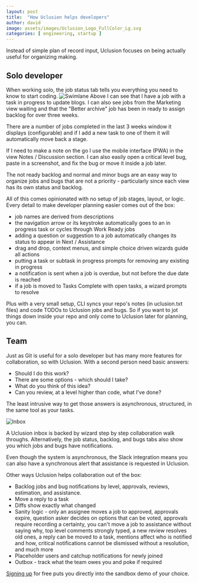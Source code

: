 ```yaml
---
layout: post
title:  "How Uclusion helps developers"
author: david
image: assets/images/Uclusion_Logo_FullColor_Lg.svg
categories: [ engineering, startup ]
---
```

Instead of simple plan of record input, Uclusion focuses on being actually useful for organizing making.

## Solo developer
When working solo, the job status tab tells you everything you need to know to start coding.
<img src="{{ site.baseurl }}/assets/images/mySwimlane.png" alt="Swimlane" />
Above I can see that I have a job with a task in progress to update blogs. I can also see
jobs from the Marketing view waiting and that the "Better archive" job has been in
ready to assign backlog for over three weeks.

There are a number of jobs completed in the last 3 weeks window it displays (configurable) and
if I add a new task to one of them it will automatically move back a stage.

If I need to make a note on the go I use the mobile interface (PWA) in the view Notes / Discussion section. I can also 
easily open a critical level bug, paste in a screenshot, and fix the bug or move it inside a job later.

The not ready backlog and normal and minor bugs are an easy way to organize jobs and bugs that
are not a priority - particularly since each view has its own status and backlog.

All of this comes opinionated with no setup of job stages, layout, or logic. Every detail
to make developer planning easier comes out of the box: 
* job names are derived from descriptions
* the navigation arrow or its keystroke automatically goes to an in progress task or cycles through Work Ready jobs
* adding a question or suggestion to a job automatically changes its status to appear in Next / Assistance
* drag and drop, context menus, and simple choice driven wizards guide all actions
* putting a task or subtask in progress prompts for removing any existing in progress
* a notification is sent when a job is overdue, but not before the due date is reached
* if a job is moved to Tasks Complete with open tasks, a wizard prompts to resolve

Plus with a very small setup, CLI syncs your repo's notes (in uclusion.txt files) and 
code TODOs to Uclusion jobs and bugs. So if you want to jot things down inside your repo and only
come to Uclusion later for planning, you can.

## Team
Just as Git is useful for a solo developer but has many more features for collaboration, so
with Uclusion. With a second person need basic answers:
* Should I do this work? 
* There are some options - which should I take? 
* What do you think of this idea? 
* Can you review, at a level higher than code, what I've done?

The least intrusive way to get those answers is asynchronous, structured, in the same tool as your tasks. 

<img src="{{ site.baseurl }}/assets/images/inbox.png" alt="Inbox" />

A Uclusion inbox is backed by wizard step by step collaboration walk throughs. Alternatively,
the job status, backlog, and bugs tabs also show you which jobs and bugs have notifications.

Even though the system is asynchronous, the Slack integration means you can also have a 
synchronous alert that assistance is requested in Uclusion.

Other ways Uclusion helps collaboration out of the box:
* Backlog jobs and bug notifications by level, approvals, reviews, estimation, and assistance.
* Move a reply to a task
* Diffs show exactly what changed
* Sanity logic - only an assignee moves a job to approved, approvals expire, 
question asker decides on options that can be voted, approvals require
recording a certainty, you can't move a job to assistance without saying
why, top level comments strongly typed, a new review
resolves old ones, a reply can be moved to a task, mentions
affect who is notified and how, critical notifications cannot be 
dismissed without a resolution, and much more
* Placeholder users and catchup notifications for newly joined
* Outbox - track what the team owes you and poke if required

[Signing up](https://uclusion.com) for free puts you directly into the sandbox demo of your choice.







